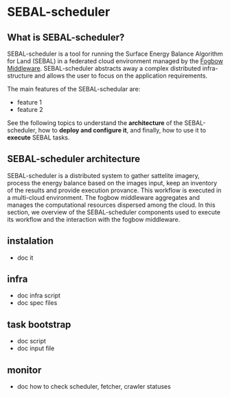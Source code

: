# SEBAL-scheduler

## What is SEBAL-scheduler?
SEBAL-scheduler is a tool for running the Surface Energy Balance Algorithm for Land (SEBAL) in a federated cloud environment managed by the [Fogbow Middleware](http://www.fogbowcloud.org/). SEBAL-scheduler abstracts away a complex distributed infra-structure and allows the user to focus on the application requirements.

The main features of the SEBAL-schedular are:
- feature 1
- feature 2
 
See the following topics to understand the **architecture** of the SEBAL-scheduler, how to **deploy and configure it**, and finally, how to use it to **execute** SEBAL tasks.

## SEBAL-scheduler architecture
SEBAL-scheduler is a distributed system to gather sattelite imagery, process the energy balance based on the images input, keep an inventory of the results and provide execution provance. This workflow is executed in a multi-cloud environment. The fogbow middleware aggregates and manages the computational resources dispersed among the cloud. In this section, we overview of the SEBAL-scheduler components used to execute its workflow and the interaction with the fogbow middleware.

## instalation
- doc it
 
## infra
- doc infra script
- doc spec files
 
## task bootstrap
- doc script
- doc input file

## monitor
- doc how to check scheduler, fetcher, crawler statuses
